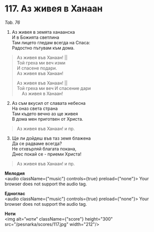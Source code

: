 # 117. Аз живея в Ханаан

_Tab. 76_

1. Аз живея в земята ханаанска  
И в Божията светлина  
Там лицето гледам всегда на Спаса:  
Радостно пътувам към дома.  


> Аз живея във Ханаан! ||  
> Той греха ми веч изми  
> И спасене подари.  
> Аз живея във Ханаан!
> 
> Аз живея във Ханаан! ||  
> Той греха ми веч 
> И спасение дари  
    Аз живея в Ханаан!

2. Аз съм вкусил от славата небесна  
На оназ света страна  
Там където вечно аз ще живея  
В дома мен приготвен от Христа.  

> Аз живея във Ханаан! и пр.  

3. Ще ли дойдеш във таз земя блажена  
Да се радваме всегда?  
Не отхвърляй благата покана,  
Днес покай се - приеми Христа!  

> Аз живея във Ханаан! и пр.

**Мелодия**  
<audio className={"music"} controls={true} preload={"none"}>
    <source src="/pesnarka/mp3/117.mp3" type="audio/mpeg"/>
    Your browser does not support the audio tag.
</audio>

**Едноглас**  
<audio className={"music"} controls={true} preload={"none"}>
    <source src="/pesnarka/transp/117.mp3" type="audio/mpeg"/>
    Your browser does not support the audio tag.
</audio>

**Ноти**  
<img alt="ноти" className={"score"} height="300" src="/pesnarka/scores/117.jpg" width="212"/>
